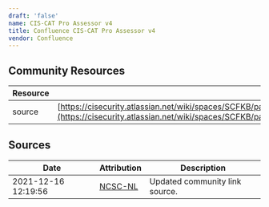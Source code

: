 ```yaml
---
draft: 'false'
name: CIS-CAT Pro Assessor v4
title: Confluence CIS-CAT Pro Assessor v4
vendor: Confluence
---
```



## Community Resources
| Resource | Link |
| --- | --- |
| source | [https://cisecurity.atlassian.net/wiki/spaces/SCFKB/pages/2434301961/CIS+Products+and+Log4j+Vulnerability](https://cisecurity.atlassian.net/wiki/spaces/SCFKB/pages/2434301961/CIS+Products+and+Log4j+Vulnerability) |


## Sources
| Date | Attribution | Description |
| --- | --- | --- |
| 2021-12-16 12:19:56 | [NCSC-NL](https://github.com/NCSC-NL/log4shell/blob/main/software/README.md) | Updated community link source.  |
